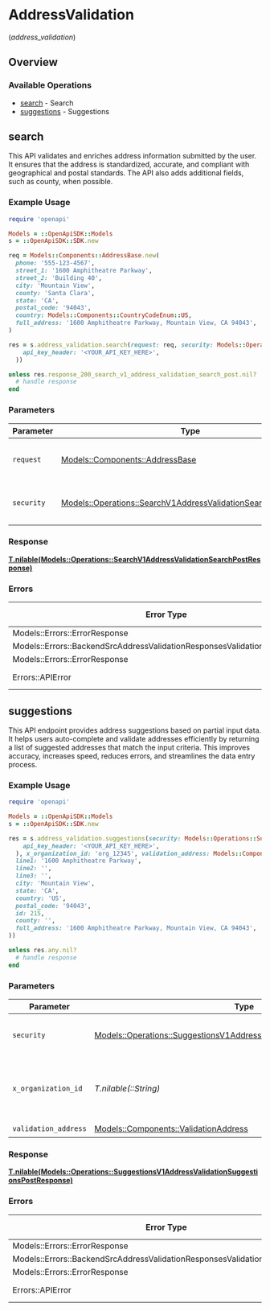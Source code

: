 # AddressValidation
(*address_validation*)

## Overview

### Available Operations

* [search](#search) - Search
* [suggestions](#suggestions) - Suggestions

## search

This API validates and enriches address information
    submitted by the user. It ensures that the address is standardized, accurate,
    and compliant with geographical and postal standards.
    The API also adds additional fields, such as county, when possible.

### Example Usage

```ruby
require 'openapi'

Models = ::OpenApiSDK::Models
s = ::OpenApiSDK::SDK.new

req = Models::Components::AddressBase.new(
  phone: '555-123-4567',
  street_1: '1600 Amphitheatre Parkway',
  street_2: 'Building 40',
  city: 'Mountain View',
  county: 'Santa Clara',
  state: 'CA',
  postal_code: '94043',
  country: Models::Components::CountryCodeEnum::US,
  full_address: '1600 Amphitheatre Parkway, Mountain View, CA 94043',
)

res = s.address_validation.search(request: req, security: Models::Operations::SearchV1AddressValidationSearchPostSecurity.new(
    api_key_header: '<YOUR_API_KEY_HERE>',
  ))

unless res.response_200_search_v1_address_validation_search_post.nil?
  # handle response
end

```

### Parameters

| Parameter                                                                                                                                 | Type                                                                                                                                      | Required                                                                                                                                  | Description                                                                                                                               |
| ----------------------------------------------------------------------------------------------------------------------------------------- | ----------------------------------------------------------------------------------------------------------------------------------------- | ----------------------------------------------------------------------------------------------------------------------------------------- | ----------------------------------------------------------------------------------------------------------------------------------------- |
| `request`                                                                                                                                 | [Models::Components::AddressBase](../../models/shared/addressbase.md)                                                                     | :heavy_check_mark:                                                                                                                        | The request object to use for the request.                                                                                                |
| `security`                                                                                                                                | [Models::Operations::SearchV1AddressValidationSearchPostSecurity](../../models/operations/searchv1addressvalidationsearchpostsecurity.md) | :heavy_check_mark:                                                                                                                        | The security requirements to use for the request.                                                                                         |

### Response

**[T.nilable(Models::Operations::SearchV1AddressValidationSearchPostResponse)](../../models/operations/searchv1addressvalidationsearchpostresponse.md)**

### Errors

| Error Type                                                                  | Status Code                                                                 | Content Type                                                                |
| --------------------------------------------------------------------------- | --------------------------------------------------------------------------- | --------------------------------------------------------------------------- |
| Models::Errors::ErrorResponse                                               | 401                                                                         | application/json                                                            |
| Models::Errors::BackendSrcAddressValidationResponsesValidationErrorResponse | 422                                                                         | application/json                                                            |
| Models::Errors::ErrorResponse                                               | 500                                                                         | application/json                                                            |
| Errors::APIError                                                            | 4XX, 5XX                                                                    | \*/\*                                                                       |

## suggestions

This API endpoint provides address suggestions based on
    partial input data. It helps users auto-complete and validate addresses efficiently
    by returning a list of suggested addresses that match the input criteria.
    This improves accuracy, increases speed, reduces errors,
    and streamlines the data entry process.

### Example Usage

```ruby
require 'openapi'

Models = ::OpenApiSDK::Models
s = ::OpenApiSDK::SDK.new

res = s.address_validation.suggestions(security: Models::Operations::SuggestionsV1AddressValidationSuggestionsPostSecurity.new(
    api_key_header: '<YOUR_API_KEY_HERE>',
  ), x_organization_id: 'org_12345', validation_address: Models::Components::ValidationAddress.new(
  line1: '1600 Amphitheatre Parkway',
  line2: '',
  line3: '',
  city: 'Mountain View',
  state: 'CA',
  country: 'US',
  postal_code: '94043',
  id: 215,
  county: '',
  full_address: '1600 Amphitheatre Parkway, Mountain View, CA 94043',
))

unless res.any.nil?
  # handle response
end

```

### Parameters

| Parameter                                                                                                                                                     | Type                                                                                                                                                          | Required                                                                                                                                                      | Description                                                                                                                                                   | Example                                                                                                                                                       |
| ------------------------------------------------------------------------------------------------------------------------------------------------------------- | ------------------------------------------------------------------------------------------------------------------------------------------------------------- | ------------------------------------------------------------------------------------------------------------------------------------------------------------- | ------------------------------------------------------------------------------------------------------------------------------------------------------------- | ------------------------------------------------------------------------------------------------------------------------------------------------------------- |
| `security`                                                                                                                                                    | [Models::Operations::SuggestionsV1AddressValidationSuggestionsPostSecurity](../../models/operations/suggestionsv1addressvalidationsuggestionspostsecurity.md) | :heavy_check_mark:                                                                                                                                            | The security requirements to use for the request.                                                                                                             |                                                                                                                                                               |
| `x_organization_id`                                                                                                                                           | *T.nilable(::String)*                                                                                                                                         | :heavy_check_mark:                                                                                                                                            | The unique identifier for the organization making the request                                                                                                 | org_12345                                                                                                                                                     |
| `validation_address`                                                                                                                                          | [Models::Components::ValidationAddress](../../models/shared/validationaddress.md)                                                                             | :heavy_check_mark:                                                                                                                                            | N/A                                                                                                                                                           |                                                                                                                                                               |

### Response

**[T.nilable(Models::Operations::SuggestionsV1AddressValidationSuggestionsPostResponse)](../../models/operations/suggestionsv1addressvalidationsuggestionspostresponse.md)**

### Errors

| Error Type                                                                  | Status Code                                                                 | Content Type                                                                |
| --------------------------------------------------------------------------- | --------------------------------------------------------------------------- | --------------------------------------------------------------------------- |
| Models::Errors::ErrorResponse                                               | 401                                                                         | application/json                                                            |
| Models::Errors::BackendSrcAddressValidationResponsesValidationErrorResponse | 422                                                                         | application/json                                                            |
| Models::Errors::ErrorResponse                                               | 500                                                                         | application/json                                                            |
| Errors::APIError                                                            | 4XX, 5XX                                                                    | \*/\*                                                                       |
